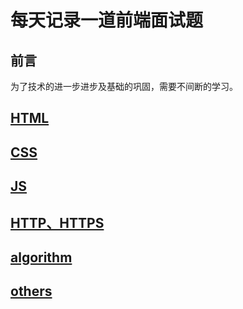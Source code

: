 # 每天记录一道前端面试题
## <a name='preface'>前言</a> ##
为了技术的进一步进步及基础的巩固，需要不间断的学习。
## [HTML](https://github.com/KangXueLiang/front-end-Interview/blob/master/HTML.md)
		
## [CSS](https://github.com/KangXueLiang/front-end-Interview/blob/master/CSS.md)

## [JS](https://github.com/KangXueLiang/front-end-Interview/blob/master/JS.md)
     
## [HTTP、HTTPS](https://github.com/KangXueLiang/front-end-Interview/blob/master/HTTP.md)

## [algorithm](https://github.com/KangXueLiang/front-end-Interview/blob/master/algorithm.md)

## [others](https://github.com/KangXueLiang/front-end-Interview/blob/master/OTHERS.md)
